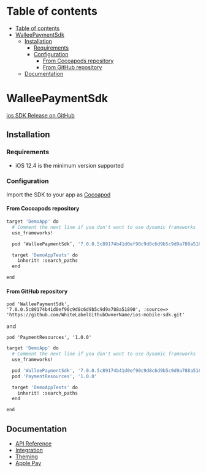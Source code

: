 # Table of contents

- [Table of contents](#table-of-contents)
- [WalleePaymentSdk](#walleepaymentsdk)
  - [Installation](#installation)
    - [Requirements](#requirements)
    - [Configuration](#configuration)
      - [From Cocoapods repository](#from-cocoapods-repository)
      - [From GitHub repository](#from-github-repository)
  - [Documentation](#documentation)

# WalleePaymentSdk

[ios SDK Release on GitHub](https://github.com/WhiteLabelGithubOwnerName/ios-mobile-sdk/releases)

## Installation

### Requirements

- iOS 12.4 is the minimum version supported

### Configuration

Import the SDK to your app as [Cocoapod](https://cocoapods.org/)

#### From Cocoapods repository

```sh
target 'DemoApp' do
  # Comment the next line if you don't want to use dynamic frameworks
  use_frameworks!

  pod ‘WalleePaymentSdk’, '7.0.0.5c89174b41d0ef90c9d8c6d9b5c9d9a788a51890'

  target 'DemoAppTests' do
    inherit! :search_paths
  end

end
```

#### From GitHub repository

`pod 'WalleePaymentSdk', '7.0.0.5c89174b41d0ef90c9d8c6d9b5c9d9a788a51890', :source=> 'https://github.com/WhiteLabelGithubOwnerName/ios-mobile-sdk.git'`

and

`pod 'PaymentResources', '1.0.0'`

```sh
target 'DemoApp' do
  # Comment the next line if you don't want to use dynamic frameworks
  use_frameworks!

  pod 'WalleePaymentSdk', '7.0.0.5c89174b41d0ef90c9d8c6d9b5c9d9a788a51890', :source => 'https://github.com/WhiteLabelGithubOwnerName/ios-mobile-sdk.git'
  pod 'PaymentResources', '1.0.0'

  target 'DemoAppTests' do
    inherit! :search_paths
  end

end
```

## Documentation

- [API Reference](./docs/api-reference.md)
- [Integration](./docs/integration.md)
- [Theming](./docs/theming.md)
- [Apple Pay](./docs/apple-pay.md)
